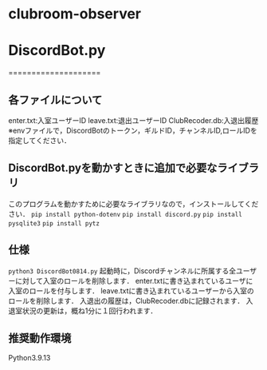 # clubroom-observer

# DiscordBot.py
====================

## 各ファイルについて
enter.txt:入室ユーザーID
leave.txt:退出ユーザーID
ClubRecoder.db:入退出履歴
※envファイルで，DiscordBotのトークン，ギルドID，チャンネルID,ロールIDを指定してください．

## DiscordBot.pyを動かすときに追加で必要なライブラリ
このプログラムを動かすために必要なライブラリなので，インストールしてください．
```pip install python-dotenv```
```pip install discord.py```
```pip install pysqlite3```
```pip install pytz```

## 仕様
```python3 DiscordBot0814.py```
起動時に，Discordチャンネルに所属する全ユーザーに対して入室のロールを削除します．
enter.txtに書き込まれているユーザに入室のロールを付与します．
leave.txtに書き込まれているユーザーから入室のロールを削除します．
入退出の履歴は，ClubRecoder.dbに記録されます．
入退室状況の更新は，概ね1分に１回行われます．

## 推奨動作環境
Python3.9.13
